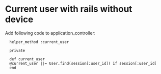 # Current user with rails without device

Add following code to application_controller:
```
  helper_method :current_user

  private

  def current_user
  @current_user ||= User.find(session[:user_id]) if session[:user_id]
  end
```

